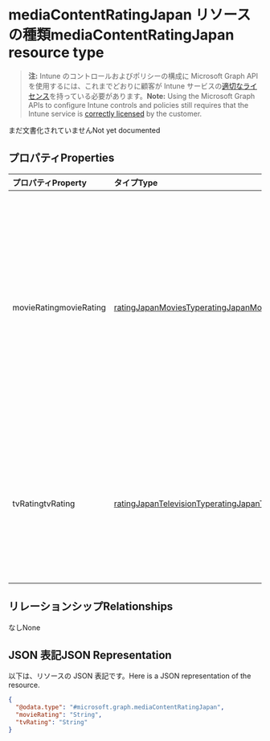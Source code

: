 # <a name="mediacontentratingjapan-resource-type"></a><span data-ttu-id="45c80-101">mediaContentRatingJapan リソースの種類</span><span class="sxs-lookup"><span data-stu-id="45c80-101">mediaContentRatingJapan resource type</span></span>

> <span data-ttu-id="45c80-102">**注:** Intune のコントロールおよびポリシーの構成に Microsoft Graph API を使用するには、これまでどおりに顧客が Intune サービスの[適切なライセンス](https://go.microsoft.com/fwlink/?linkid=839381)を持っている必要があります。</span><span class="sxs-lookup"><span data-stu-id="45c80-102">**Note:** Using the Microsoft Graph APIs to configure Intune controls and policies still requires that the Intune service is [correctly licensed](https://go.microsoft.com/fwlink/?linkid=839381) by the customer.</span></span>

<span data-ttu-id="45c80-103">まだ文書化されていません</span><span class="sxs-lookup"><span data-stu-id="45c80-103">Not yet documented</span></span>
## <a name="properties"></a><span data-ttu-id="45c80-104">プロパティ</span><span class="sxs-lookup"><span data-stu-id="45c80-104">Properties</span></span>
|<span data-ttu-id="45c80-105">プロパティ</span><span class="sxs-lookup"><span data-stu-id="45c80-105">Property</span></span>|<span data-ttu-id="45c80-106">タイプ</span><span class="sxs-lookup"><span data-stu-id="45c80-106">Type</span></span>|<span data-ttu-id="45c80-107">説明</span><span class="sxs-lookup"><span data-stu-id="45c80-107">Description</span></span>|
|:---|:---|:---|
|<span data-ttu-id="45c80-108">movieRating</span><span class="sxs-lookup"><span data-stu-id="45c80-108">movieRating</span></span>|[<span data-ttu-id="45c80-109">ratingJapanMoviesType</span><span class="sxs-lookup"><span data-stu-id="45c80-109">ratingJapanMoviesType</span></span>](../resources/intune_deviceconfig_ratingjapanmoviestype.md)|<span data-ttu-id="45c80-110">日本向けに選択されている映画のレーティング。</span><span class="sxs-lookup"><span data-stu-id="45c80-110">Movies rating selected for Japan Possible values are: , , , , , .</span></span> <span data-ttu-id="45c80-111">指定できる値: `allAllowed`、`allBlocked`、`general`、`parentalGuidance`、`agesAbove15`、`agesAbove18`。</span><span class="sxs-lookup"><span data-stu-id="45c80-111">The possible values are `allAllowed`, `allBlocked`, `general`, `parentalGuidance`, `agesAbove15`, `agesAbove18`, , , , , , or .</span></span>|
|<span data-ttu-id="45c80-112">tvRating</span><span class="sxs-lookup"><span data-stu-id="45c80-112">tvRating</span></span>|[<span data-ttu-id="45c80-113">ratingJapanTelevisionType</span><span class="sxs-lookup"><span data-stu-id="45c80-113">ratingJapanTelevisionType</span></span>](../resources/intune_deviceconfig_ratingjapantelevisiontype.md)|<span data-ttu-id="45c80-114">日本向けに選択されているテレビのレーティング。</span><span class="sxs-lookup"><span data-stu-id="45c80-114">TV rating selected for Japan Possible values are: , , .</span></span> <span data-ttu-id="45c80-115">指定できる値: `allAllowed`、`allBlocked`、`explicitAllowed`。</span><span class="sxs-lookup"><span data-stu-id="45c80-115">The possible values are `allAllowed`, `allBlocked`, or `explicitAllowed`.</span></span>|

## <a name="relationships"></a><span data-ttu-id="45c80-116">リレーションシップ</span><span class="sxs-lookup"><span data-stu-id="45c80-116">Relationships</span></span>
<span data-ttu-id="45c80-117">なし</span><span class="sxs-lookup"><span data-stu-id="45c80-117">None</span></span>
## <a name="json-representation"></a><span data-ttu-id="45c80-118">JSON 表記</span><span class="sxs-lookup"><span data-stu-id="45c80-118">JSON Representation</span></span>
<span data-ttu-id="45c80-119">以下は、リソースの JSON 表記です。</span><span class="sxs-lookup"><span data-stu-id="45c80-119">Here is a JSON representation of the resource.</span></span>
<!-- {
  "blockType": "resource",
  "@odata.type": "microsoft.graph.mediaContentRatingJapan"
}
-->
``` json
{
  "@odata.type": "#microsoft.graph.mediaContentRatingJapan",
  "movieRating": "String",
  "tvRating": "String"
}
```



